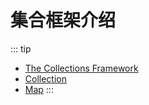 # 集合框架介绍

::: tip
- [The Collections Framework](https://dev.java/learn/api/collections-framework/)
- [Collection](https://docs.oracle.com/en/java/javase/23/docs/api/java.base/java/util/Collection.html)
- [Map](https://docs.oracle.com/en/java/javase/23/docs/api/java.base/java/util/Map.html)
:::
